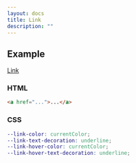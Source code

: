 ```yaml
---
layout: docs
title: Link
description: ""
---
```


## Example

<p><a href="#">Link</a></p>

### HTML

```html
<a href="...">...</a>
```

### CSS

```scss
--link-color: currentColor;
--link-text-decoration: underline;
--link-hover-color: currentColor;
--link-hover-text-decoration: underline;
```
